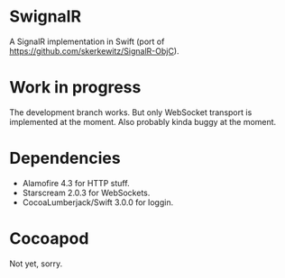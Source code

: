 # SwignalR

A SignalR implementation in Swift (port of https://github.com/skerkewitz/SignalR-ObjC).

# Work in progress

The development branch works. But only WebSocket transport is implemented at the moment. Also probably kinda buggy at the moment.

# Dependencies 
- Alamofire 4.3 for HTTP stuff.
- Starscream 2.0.3 for WebSockets.
- CocoaLumberjack/Swift 3.0.0 for loggin.

# Cocoapod

Not yet, sorry.
